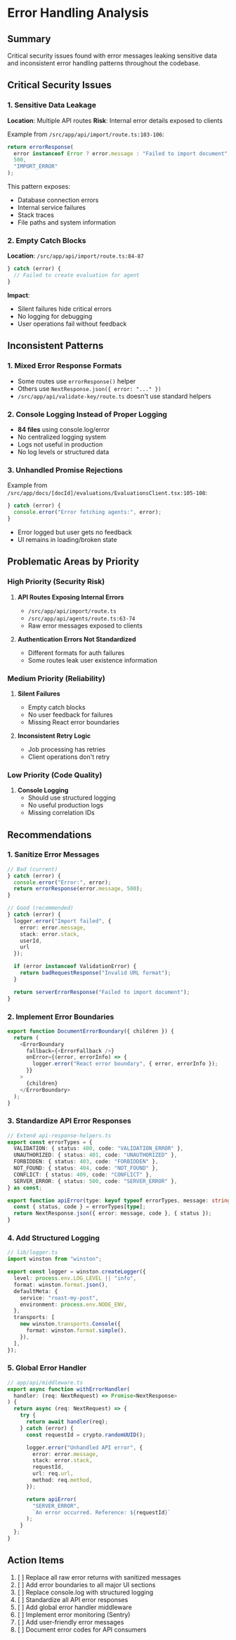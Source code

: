 # Error Handling Analysis

## Summary

Critical security issues found with error messages leaking sensitive data and inconsistent error handling patterns throughout the codebase.

## Critical Security Issues

### 1. Sensitive Data Leakage

**Location**: Multiple API routes
**Risk**: Internal error details exposed to clients

Example from `/src/app/api/import/route.ts:103-106`:

```typescript
return errorResponse(
  error instanceof Error ? error.message : "Failed to import document",
  500,
  "IMPORT_ERROR"
);
```

This pattern exposes:

- Database connection errors
- Internal service failures
- Stack traces
- File paths and system information

### 2. Empty Catch Blocks

**Location**: `/src/app/api/import/route.ts:84-87`

```typescript
} catch (error) {
  // Failed to create evaluation for agent
}
```

**Impact**:

- Silent failures hide critical errors
- No logging for debugging
- User operations fail without feedback

## Inconsistent Patterns

### 1. Mixed Error Response Formats

- Some routes use `errorResponse()` helper
- Others use `NextResponse.json({ error: "..." })`
- `/src/app/api/validate-key/route.ts` doesn't use standard helpers

### 2. Console Logging Instead of Proper Logging

- **84 files** using console.log/error
- No centralized logging system
- Logs not useful in production
- No log levels or structured data

### 3. Unhandled Promise Rejections

Example from `/src/app/docs/[docId]/evaluations/EvaluationsClient.tsx:105-108`:

```typescript
} catch (error) {
  console.error("Error fetching agents:", error);
}
```

- Error logged but user gets no feedback
- UI remains in loading/broken state

## Problematic Areas by Priority

### High Priority (Security Risk)

1. **API Routes Exposing Internal Errors**

   - `/src/app/api/import/route.ts`
   - `/src/app/api/agents/route.ts:63-74`
   - Raw error messages exposed to clients

2. **Authentication Errors Not Standardized**
   - Different formats for auth failures
   - Some routes leak user existence information

### Medium Priority (Reliability)

1. **Silent Failures**

   - Empty catch blocks
   - No user feedback for failures
   - Missing React error boundaries

2. **Inconsistent Retry Logic**
   - Job processing has retries
   - Client operations don't retry

### Low Priority (Code Quality)

1. **Console Logging**
   - Should use structured logging
   - No useful production logs
   - Missing correlation IDs

## Recommendations

### 1. Sanitize Error Messages

```typescript
// Bad (current)
} catch (error) {
  console.error("Error:", error);
  return errorResponse(error.message, 500);
}

// Good (recommended)
} catch (error) {
  logger.error("Import failed", {
    error: error.message,
    stack: error.stack,
    userId,
    url
  });

  if (error instanceof ValidationError) {
    return badRequestResponse("Invalid URL format");
  }

  return serverErrorResponse("Failed to import document");
}
```

### 2. Implement Error Boundaries

```typescript
export function DocumentErrorBoundary({ children }) {
  return (
    <ErrorBoundary
      fallback={<ErrorFallback />}
      onError={(error, errorInfo) => {
        logger.error("React error boundary", { error, errorInfo });
      }}
    >
      {children}
    </ErrorBoundary>
  );
}
```

### 3. Standardize API Error Responses

```typescript
// Extend api-response-helpers.ts
export const errorTypes = {
  VALIDATION: { status: 400, code: "VALIDATION_ERROR" },
  UNAUTHORIZED: { status: 401, code: "UNAUTHORIZED" },
  FORBIDDEN: { status: 403, code: "FORBIDDEN" },
  NOT_FOUND: { status: 404, code: "NOT_FOUND" },
  CONFLICT: { status: 409, code: "CONFLICT" },
  SERVER_ERROR: { status: 500, code: "SERVER_ERROR" },
} as const;

export function apiError(type: keyof typeof errorTypes, message: string) {
  const { status, code } = errorTypes[type];
  return NextResponse.json({ error: message, code }, { status });
}
```

### 4. Add Structured Logging

```typescript
// lib/logger.ts
import winston from "winston";

export const logger = winston.createLogger({
  level: process.env.LOG_LEVEL || "info",
  format: winston.format.json(),
  defaultMeta: {
    service: "roast-my-post",
    environment: process.env.NODE_ENV,
  },
  transports: [
    new winston.transports.Console({
      format: winston.format.simple(),
    }),
  ],
});
```

### 5. Global Error Handler

```typescript
// app/api/middleware.ts
export async function withErrorHandler(
  handler: (req: NextRequest) => Promise<NextResponse>
) {
  return async (req: NextRequest) => {
    try {
      return await handler(req);
    } catch (error) {
      const requestId = crypto.randomUUID();

      logger.error("Unhandled API error", {
        error: error.message,
        stack: error.stack,
        requestId,
        url: req.url,
        method: req.method,
      });

      return apiError(
        "SERVER_ERROR",
        `An error occurred. Reference: ${requestId}`
      );
    }
  };
}
```

## Action Items

1. [ ] Replace all raw error returns with sanitized messages
2. [ ] Add error boundaries to all major UI sections
3. [ ] Replace console.log with structured logging
4. [ ] Standardize all API error responses
5. [ ] Add global error handler middleware
6. [ ] Implement error monitoring (Sentry)
7. [ ] Add user-friendly error messages
8. [ ] Document error codes for API consumers
